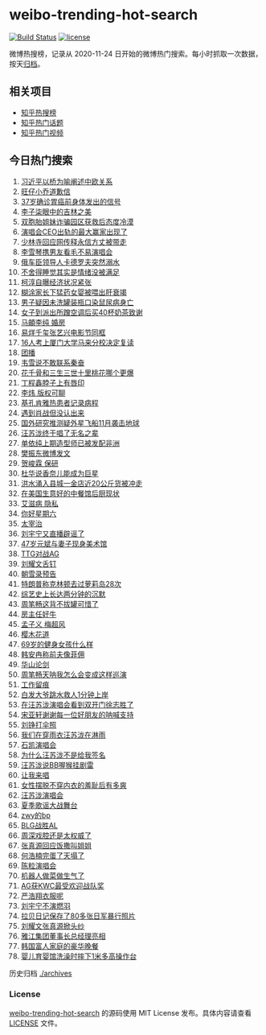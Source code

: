 # weibo-trending-hot-search

[![Build Status](https://github.com/justjavac/weibo-trending-hot-search/workflows/ci/badge.svg?branch=master)](https://github.com/justjavac/weibo-trending-hot-search/actions)
[![license](https://img.shields.io/github/license/justjavac/weibo-trending-hot-search)](https://github.com/justjavac/weibo-trending-hot-search/blob/master/LICENSE)

微博热搜榜，记录从 2020-11-24 日开始的微博热门搜索。每小时抓取一次数据，按天[归档](./archives)。

## 相关项目

- [知乎热搜榜](https://github.com/justjavac/zhihu-trending-top-search)
- [知乎热门话题](https://github.com/justjavac/zhihu-trending-hot-questions)
- [知乎热门视频](https://github.com/justjavac/zhihu-trending-hot-video)

## 今日热门搜索

<!-- BEGIN -->
<!-- 最后更新时间 Sun Jul 27 2025 06:16:29 GMT+0800 (China Standard Time) -->

1. [习近平以桥为喻阐述中欧关系](https://s.weibo.com//weibo?q=%23%E4%B9%A0%E8%BF%91%E5%B9%B3%E4%BB%A5%E6%A1%A5%E4%B8%BA%E5%96%BB%E9%98%90%E8%BF%B0%E4%B8%AD%E6%AC%A7%E5%85%B3%E7%B3%BB%23&Refer=new_time)
1. [旺仔小乔道歉信](https://s.weibo.com//weibo?q=%23%E6%97%BA%E4%BB%94%E5%B0%8F%E4%B9%94%E9%81%93%E6%AD%89%E4%BF%A1%23&t=31&band_rank=1&Refer=top)
1. [37岁确诊胃癌前身体发出的信号](https://s.weibo.com//weibo?q=37%E5%B2%81%E7%A1%AE%E8%AF%8A%E8%83%83%E7%99%8C%E5%89%8D%E8%BA%AB%E4%BD%93%E5%8F%91%E5%87%BA%E7%9A%84%E4%BF%A1%E5%8F%B7&t=31&band_rank=11&Refer=top)
1. [李子柒眼中的吉林之美](https://s.weibo.com//weibo?q=%23%E6%9D%8E%E5%AD%90%E6%9F%92%E7%9C%BC%E4%B8%AD%E7%9A%84%E5%90%89%E6%9E%97%E4%B9%8B%E7%BE%8E%23&t=31&band_rank=3&Refer=top)
1. [双胞胎姐妹诈骗园区获救后态度冷漠](https://s.weibo.com//weibo?q=%23%E5%8F%8C%E8%83%9E%E8%83%8E%E5%A7%90%E5%A6%B9%E8%AF%88%E9%AA%97%E5%9B%AD%E5%8C%BA%E8%8E%B7%E6%95%91%E5%90%8E%E6%80%81%E5%BA%A6%E5%86%B7%E6%BC%A0%23&t=31&band_rank=2&Refer=top)
1. [演唱会CEO出轨的最大赢家出现了](https://s.weibo.com//weibo?q=%23%E6%BC%94%E5%94%B1%E4%BC%9ACEO%E5%87%BA%E8%BD%A8%E7%9A%84%E6%9C%80%E5%A4%A7%E8%B5%A2%E5%AE%B6%E5%87%BA%E7%8E%B0%E4%BA%86%23&t=31&band_rank=20&Refer=top)
1. [少林寺回应网传释永信方丈被带走](https://s.weibo.com//weibo?q=%23%E5%B0%91%E6%9E%97%E5%AF%BA%E5%9B%9E%E5%BA%94%E7%BD%91%E4%BC%A0%E9%87%8A%E6%B0%B8%E4%BF%A1%E6%96%B9%E4%B8%88%E8%A2%AB%E5%B8%A6%E8%B5%B0%23&t=31&band_rank=5&Refer=top)
1. [李雪琴携男友看毛不易演唱会](https://s.weibo.com//weibo?q=%E6%9D%8E%E9%9B%AA%E7%90%B4%E6%90%BA%E7%94%B7%E5%8F%8B%E7%9C%8B%E6%AF%9B%E4%B8%8D%E6%98%93%E6%BC%94%E5%94%B1%E4%BC%9A&t=31&band_rank=18&Refer=top)
1. [俄车臣领导人卡德罗夫突然溺水](https://s.weibo.com//weibo?q=%23%E4%BF%84%E8%BD%A6%E8%87%A3%E9%A2%86%E5%AF%BC%E4%BA%BA%E5%8D%A1%E5%BE%B7%E7%BD%97%E5%A4%AB%E7%AA%81%E7%84%B6%E6%BA%BA%E6%B0%B4%23&t=31&band_rank=19&Refer=top)
1. [不舍得睡觉其实是情绪没被满足](https://s.weibo.com//weibo?q=%E4%B8%8D%E8%88%8D%E5%BE%97%E7%9D%A1%E8%A7%89%E5%85%B6%E5%AE%9E%E6%98%AF%E6%83%85%E7%BB%AA%E6%B2%A1%E8%A2%AB%E6%BB%A1%E8%B6%B3&t=31&band_rank=50&Refer=top)
1. [柯淳自曝经济状况紧张](https://s.weibo.com//weibo?q=%23%E6%9F%AF%E6%B7%B3%E8%87%AA%E6%9B%9D%E7%BB%8F%E6%B5%8E%E7%8A%B6%E5%86%B5%E7%B4%A7%E5%BC%A0%23&t=31&band_rank=12&Refer=top)
1. [糊涂家长下猛药女婴被喂出肝衰竭](https://s.weibo.com//weibo?q=%23%E7%B3%8A%E6%B6%82%E5%AE%B6%E9%95%BF%E4%B8%8B%E7%8C%9B%E8%8D%AF%E5%A5%B3%E5%A9%B4%E8%A2%AB%E5%96%82%E5%87%BA%E8%82%9D%E8%A1%B0%E7%AB%AD%23&t=31&band_rank=11&Refer=top)
1. [男子疑因未洗罐装瓶口染鼠尿病身亡](https://s.weibo.com//weibo?q=%23%E7%94%B7%E5%AD%90%E7%96%91%E5%9B%A0%E6%9C%AA%E6%B4%97%E7%BD%90%E8%A3%85%E7%93%B6%E5%8F%A3%E6%9F%93%E9%BC%A0%E5%B0%BF%E7%97%85%E8%BA%AB%E4%BA%A1%23&t=31&band_rank=6&Refer=top)
1. [女子到派出所蹭空调后买40杯奶茶致谢](https://s.weibo.com//weibo?q=%23%E5%A5%B3%E5%AD%90%E5%88%B0%E6%B4%BE%E5%87%BA%E6%89%80%E8%B9%AD%E7%A9%BA%E8%B0%83%E5%90%8E%E4%B9%B040%E6%9D%AF%E5%A5%B6%E8%8C%B6%E8%87%B4%E8%B0%A2%23&t=31&band_rank=44&Refer=top)
1. [马頔李纯 婚房](https://s.weibo.com//weibo?q=%E9%A9%AC%E9%A0%94%E6%9D%8E%E7%BA%AF%20%E5%A9%9A%E6%88%BF&t=31&band_rank=14&Refer=top)
1. [易烊千玺张艺兴电影节同框](https://s.weibo.com//weibo?q=%23%E6%98%93%E7%83%8A%E5%8D%83%E7%8E%BA%E5%BC%A0%E8%89%BA%E5%85%B4%E7%94%B5%E5%BD%B1%E8%8A%82%E5%90%8C%E6%A1%86%23&t=31&band_rank=28&Refer=top)
1. [16人考上厦门大学马来分校决定复读](https://s.weibo.com//weibo?q=%2316%E4%BA%BA%E8%80%83%E4%B8%8A%E5%8E%A6%E9%97%A8%E5%A4%A7%E5%AD%A6%E9%A9%AC%E6%9D%A5%E5%88%86%E6%A0%A1%E5%86%B3%E5%AE%9A%E5%A4%8D%E8%AF%BB%23&t=31&band_rank=21&Refer=top)
1. [团播](https://s.weibo.com//weibo?q=%E5%9B%A2%E6%92%AD&t=31&band_rank=17&Refer=top)
1. [韦雪说不敢联系秦奋](https://s.weibo.com//weibo?q=%23%E9%9F%A6%E9%9B%AA%E8%AF%B4%E4%B8%8D%E6%95%A2%E8%81%94%E7%B3%BB%E7%A7%A6%E5%A5%8B%23&t=31&band_rank=27&Refer=top)
1. [花千骨和三生三世十里桃花哪个更爆](https://s.weibo.com//weibo?q=%23%E8%8A%B1%E5%8D%83%E9%AA%A8%E5%92%8C%E4%B8%89%E7%94%9F%E4%B8%89%E4%B8%96%E5%8D%81%E9%87%8C%E6%A1%83%E8%8A%B1%E5%93%AA%E4%B8%AA%E6%9B%B4%E7%88%86%23&t=31&band_rank=16&Refer=top)
1. [丁程鑫脖子上有唇印](https://s.weibo.com//weibo?q=%23%E4%B8%81%E7%A8%8B%E9%91%AB%E8%84%96%E5%AD%90%E4%B8%8A%E6%9C%89%E5%94%87%E5%8D%B0%23&t=31&band_rank=4&Refer=top)
1. [李炜 版权可聊](https://s.weibo.com//weibo?q=%E6%9D%8E%E7%82%9C%20%E7%89%88%E6%9D%83%E5%8F%AF%E8%81%8A&t=31&band_rank=7&Refer=top)
1. [基孔肯雅热患者记录病程](https://s.weibo.com//weibo?q=%23%E5%9F%BA%E5%AD%94%E8%82%AF%E9%9B%85%E7%83%AD%E6%82%A3%E8%80%85%E8%AE%B0%E5%BD%95%E7%97%85%E7%A8%8B%23&t=31&band_rank=30&Refer=top)
1. [遇到肖战但没认出来](https://s.weibo.com//weibo?q=%23%E9%81%87%E5%88%B0%E8%82%96%E6%88%98%E4%BD%86%E6%B2%A1%E8%AE%A4%E5%87%BA%E6%9D%A5%23&t=31&band_rank=23&Refer=top)
1. [国外研究推测疑外星飞船11月袭击地球](https://s.weibo.com//weibo?q=%23%E5%9B%BD%E5%A4%96%E7%A0%94%E7%A9%B6%E6%8E%A8%E6%B5%8B%E7%96%91%E5%A4%96%E6%98%9F%E9%A3%9E%E8%88%B911%E6%9C%88%E8%A2%AD%E5%87%BB%E5%9C%B0%E7%90%83%23&t=31&band_rank=24&Refer=top)
1. [汪苏泷终于唱了无名之辈](https://s.weibo.com//weibo?q=%E6%B1%AA%E8%8B%8F%E6%B3%B7%E7%BB%88%E4%BA%8E%E5%94%B1%E4%BA%86%E6%97%A0%E5%90%8D%E4%B9%8B%E8%BE%88&t=31&band_rank=11&Refer=top)
1. [单依纯上期造型师已被发配非洲](https://s.weibo.com//weibo?q=%E5%8D%95%E4%BE%9D%E7%BA%AF%E4%B8%8A%E6%9C%9F%E9%80%A0%E5%9E%8B%E5%B8%88%E5%B7%B2%E8%A2%AB%E5%8F%91%E9%85%8D%E9%9D%9E%E6%B4%B2&t=31&band_rank=42&Refer=top)
1. [樊振东微博发文](https://s.weibo.com//weibo?q=%23%E6%A8%8A%E6%8C%AF%E4%B8%9C%E5%BE%AE%E5%8D%9A%E5%8F%91%E6%96%87%23&t=31&band_rank=9&Refer=top)
1. [贺峻霖 保研](https://s.weibo.com//weibo?q=%E8%B4%BA%E5%B3%BB%E9%9C%96%20%E4%BF%9D%E7%A0%94&t=31&band_rank=8&Refer=top)
1. [杜华说香奈儿能成为巨星](https://s.weibo.com//weibo?q=%E6%9D%9C%E5%8D%8E%E8%AF%B4%E9%A6%99%E5%A5%88%E5%84%BF%E8%83%BD%E6%88%90%E4%B8%BA%E5%B7%A8%E6%98%9F&t=31&band_rank=40&Refer=top)
1. [洪水涌入县城一金店近20公斤货被冲走](https://s.weibo.com//weibo?q=%23%E6%B4%AA%E6%B0%B4%E6%B6%8C%E5%85%A5%E5%8E%BF%E5%9F%8E%E4%B8%80%E9%87%91%E5%BA%97%E8%BF%9120%E5%85%AC%E6%96%A4%E8%B4%A7%E8%A2%AB%E5%86%B2%E8%B5%B0%23&t=31&band_rank=39&Refer=top)
1. [在美国生意好的中餐馆后厨现状](https://s.weibo.com//weibo?q=%E5%9C%A8%E7%BE%8E%E5%9B%BD%E7%94%9F%E6%84%8F%E5%A5%BD%E7%9A%84%E4%B8%AD%E9%A4%90%E9%A6%86%E5%90%8E%E5%8E%A8%E7%8E%B0%E7%8A%B6&t=31&band_rank=31&Refer=top)
1. [艾滋病 隐私](https://s.weibo.com//weibo?q=%E8%89%BE%E6%BB%8B%E7%97%85%20%E9%9A%90%E7%A7%81&t=31&band_rank=32&Refer=top)
1. [你好星期六](https://s.weibo.com//weibo?q=%E4%BD%A0%E5%A5%BD%E6%98%9F%E6%9C%9F%E5%85%AD&t=31&band_rank=26&Refer=top)
1. [太宰治](https://s.weibo.com//weibo?q=%E5%A4%AA%E5%AE%B0%E6%B2%BB&t=31&band_rank=10&Refer=top)
1. [刘宇宁又直播辟谣了](https://s.weibo.com//weibo?q=%E5%88%98%E5%AE%87%E5%AE%81%E5%8F%88%E7%9B%B4%E6%92%AD%E8%BE%9F%E8%B0%A3%E4%BA%86&t=31&band_rank=45&Refer=top)
1. [47岁元斌与妻子现身美术馆](https://s.weibo.com//weibo?q=%2347%E5%B2%81%E5%85%83%E6%96%8C%E4%B8%8E%E5%A6%BB%E5%AD%90%E7%8E%B0%E8%BA%AB%E7%BE%8E%E6%9C%AF%E9%A6%86%23&t=31&band_rank=30&Refer=top)
1. [TTG对战AG](https://s.weibo.com//weibo?q=%23TTG%E5%AF%B9%E6%88%98AG%23&t=31&band_rank=15&Refer=top)
1. [刘耀文舌钉](https://s.weibo.com//weibo?q=%E5%88%98%E8%80%80%E6%96%87%E8%88%8C%E9%92%89&t=31&band_rank=13&Refer=top)
1. [朝雪录预告](https://s.weibo.com//weibo?q=%E6%9C%9D%E9%9B%AA%E5%BD%95%E9%A2%84%E5%91%8A&t=31&band_rank=37&Refer=top)
1. [特朗普称克林顿去过萝莉岛28次](https://s.weibo.com//weibo?q=%23%E7%89%B9%E6%9C%97%E6%99%AE%E7%A7%B0%E5%85%8B%E6%9E%97%E9%A1%BF%E5%8E%BB%E8%BF%87%E8%90%9D%E8%8E%89%E5%B2%9B28%E6%AC%A1%23&t=31&band_rank=38&Refer=top)
1. [综艺史上长达两分钟的沉默](https://s.weibo.com//weibo?q=%E7%BB%BC%E8%89%BA%E5%8F%B2%E4%B8%8A%E9%95%BF%E8%BE%BE%E4%B8%A4%E5%88%86%E9%92%9F%E7%9A%84%E6%B2%89%E9%BB%98&t=31&band_rank=31&Refer=top)
1. [周笔畅这背不拔罐可惜了](https://s.weibo.com//weibo?q=%E5%91%A8%E7%AC%94%E7%95%85%E8%BF%99%E8%83%8C%E4%B8%8D%E6%8B%94%E7%BD%90%E5%8F%AF%E6%83%9C%E4%BA%86&t=31&band_rank=42&Refer=top)
1. [房主任好牛](https://s.weibo.com//weibo?q=%E6%88%BF%E4%B8%BB%E4%BB%BB%E5%A5%BD%E7%89%9B&t=31&band_rank=23&Refer=top)
1. [孟子义 梅超风](https://s.weibo.com//weibo?q=%E5%AD%9F%E5%AD%90%E4%B9%89%20%E6%A2%85%E8%B6%85%E9%A3%8E&t=31&band_rank=33&Refer=top)
1. [樱木花道](https://s.weibo.com//weibo?q=%E6%A8%B1%E6%9C%A8%E8%8A%B1%E9%81%93&t=31&band_rank=22&Refer=top)
1. [69岁的健身女孩什么样](https://s.weibo.com//weibo?q=69%E5%B2%81%E7%9A%84%E5%81%A5%E8%BA%AB%E5%A5%B3%E5%AD%A9%E4%BB%80%E4%B9%88%E6%A0%B7&t=31&band_rank=46&Refer=top)
1. [韩安冉称前夫像菲佣](https://s.weibo.com//weibo?q=%23%E9%9F%A9%E5%AE%89%E5%86%89%E7%A7%B0%E5%89%8D%E5%A4%AB%E5%83%8F%E8%8F%B2%E4%BD%A3%23&t=31&band_rank=47&Refer=top)
1. [华山论剑](https://s.weibo.com//weibo?q=%E5%8D%8E%E5%B1%B1%E8%AE%BA%E5%89%91&t=31&band_rank=40&Refer=top)
1. [周笔畅天呐我怎么会变成这样巡演](https://s.weibo.com//weibo?q=%23%E5%91%A8%E7%AC%94%E7%95%85%E5%A4%A9%E5%91%90%E6%88%91%E6%80%8E%E4%B9%88%E4%BC%9A%E5%8F%98%E6%88%90%E8%BF%99%E6%A0%B7%E5%B7%A1%E6%BC%94%23&t=31&band_rank=44&Refer=top)
1. [工作留痕](https://s.weibo.com//weibo?q=%E5%B7%A5%E4%BD%9C%E7%95%99%E7%97%95&t=31&band_rank=32&Refer=top)
1. [白发大爷跳水救人1分钟上岸](https://s.weibo.com//weibo?q=%23%E7%99%BD%E5%8F%91%E5%A4%A7%E7%88%B7%E8%B7%B3%E6%B0%B4%E6%95%91%E4%BA%BA1%E5%88%86%E9%92%9F%E4%B8%8A%E5%B2%B8%23&t=31&band_rank=32&Refer=top)
1. [在汪苏泷演唱会看到双开门徐志胜了](https://s.weibo.com//weibo?q=%E5%9C%A8%E6%B1%AA%E8%8B%8F%E6%B3%B7%E6%BC%94%E5%94%B1%E4%BC%9A%E7%9C%8B%E5%88%B0%E5%8F%8C%E5%BC%80%E9%97%A8%E5%BE%90%E5%BF%97%E8%83%9C%E4%BA%86&t=31&band_rank=42&Refer=top)
1. [宋亚轩谢谢每一位好朋友的呐喊支持](https://s.weibo.com//weibo?q=%23%E5%AE%8B%E4%BA%9A%E8%BD%A9%E8%B0%A2%E8%B0%A2%E6%AF%8F%E4%B8%80%E4%BD%8D%E5%A5%BD%E6%9C%8B%E5%8F%8B%E7%9A%84%E5%91%90%E5%96%8A%E6%94%AF%E6%8C%81%23&t=31&band_rank=22&Refer=top)
1. [刘铮打伞照](https://s.weibo.com//weibo?q=%E5%88%98%E9%93%AE%E6%89%93%E4%BC%9E%E7%85%A7&t=31&band_rank=50&Refer=top)
1. [我们在穿雨衣汪苏泷在淋雨](https://s.weibo.com//weibo?q=%E6%88%91%E4%BB%AC%E5%9C%A8%E7%A9%BF%E9%9B%A8%E8%A1%A3%E6%B1%AA%E8%8B%8F%E6%B3%B7%E5%9C%A8%E6%B7%8B%E9%9B%A8&t=31&band_rank=47&Refer=top)
1. [石凯演唱会](https://s.weibo.com//weibo?q=%E7%9F%B3%E5%87%AF%E6%BC%94%E5%94%B1%E4%BC%9A&t=31&band_rank=43&Refer=top)
1. [为什么汪苏泷不是给我签名](https://s.weibo.com//weibo?q=%E4%B8%BA%E4%BB%80%E4%B9%88%E6%B1%AA%E8%8B%8F%E6%B3%B7%E4%B8%8D%E6%98%AF%E7%BB%99%E6%88%91%E7%AD%BE%E5%90%8D&t=31&band_rank=21&Refer=top)
1. [汪苏泷说BB喔猴挂剧雷](https://s.weibo.com//weibo?q=%E6%B1%AA%E8%8B%8F%E6%B3%B7%E8%AF%B4BB%E5%96%94%E7%8C%B4%E6%8C%82%E5%89%A7%E9%9B%B7&t=31&band_rank=26&Refer=top)
1. [让我来唱](https://s.weibo.com//weibo?q=%E8%AE%A9%E6%88%91%E6%9D%A5%E5%94%B1&t=31&band_rank=36&Refer=top)
1. [女性摆脱不穿内衣的羞耻后有多爽](https://s.weibo.com//weibo?q=%23%E5%A5%B3%E6%80%A7%E6%91%86%E8%84%B1%E4%B8%8D%E7%A9%BF%E5%86%85%E8%A1%A3%E7%9A%84%E7%BE%9E%E8%80%BB%E5%90%8E%E6%9C%89%E5%A4%9A%E7%88%BD%23&t=31&band_rank=47&Refer=top)
1. [汪苏泷演唱会](https://s.weibo.com//weibo?q=%E6%B1%AA%E8%8B%8F%E6%B3%B7%E6%BC%94%E5%94%B1%E4%BC%9A&t=31&band_rank=37&Refer=top)
1. [夏季歌谣大战舞台](https://s.weibo.com//weibo?q=%23%E5%A4%8F%E5%AD%A3%E6%AD%8C%E8%B0%A3%E5%A4%A7%E6%88%98%E8%88%9E%E5%8F%B0%23&t=31&band_rank=45&Refer=top)
1. [zwy的bp](https://s.weibo.com//weibo?q=zwy%E7%9A%84bp&t=31&band_rank=17&Refer=top)
1. [BLG战胜AL](https://s.weibo.com//weibo?q=BLG%E6%88%98%E8%83%9CAL&t=31&band_rank=46&Refer=top)
1. [周深戏腔还是太权威了](https://s.weibo.com//weibo?q=%E5%91%A8%E6%B7%B1%E6%88%8F%E8%85%94%E8%BF%98%E6%98%AF%E5%A4%AA%E6%9D%83%E5%A8%81%E4%BA%86&t=31&band_rank=36&Refer=top)
1. [张真源回应饭撒叫姐姐](https://s.weibo.com//weibo?q=%E5%BC%A0%E7%9C%9F%E6%BA%90%E5%9B%9E%E5%BA%94%E9%A5%AD%E6%92%92%E5%8F%AB%E5%A7%90%E5%A7%90&t=31&band_rank=34&Refer=top)
1. [何浩楠完蛋了天塌了](https://s.weibo.com//weibo?q=%23%E4%BD%95%E6%B5%A9%E6%A5%A0%E5%AE%8C%E8%9B%8B%E4%BA%86%E5%A4%A9%E5%A1%8C%E4%BA%86%23&t=31&band_rank=38&Refer=top)
1. [陈粒演唱会](https://s.weibo.com//weibo?q=%E9%99%88%E7%B2%92%E6%BC%94%E5%94%B1%E4%BC%9A&t=31&band_rank=49&Refer=top)
1. [机器人做菜做生气了](https://s.weibo.com//weibo?q=%23%E6%9C%BA%E5%99%A8%E4%BA%BA%E5%81%9A%E8%8F%9C%E5%81%9A%E7%94%9F%E6%B0%94%E4%BA%86%23&t=31&band_rank=41&Refer=top)
1. [AG获KWC最受欢迎战队奖](https://s.weibo.com//weibo?q=%23AG%E8%8E%B7KWC%E6%9C%80%E5%8F%97%E6%AC%A2%E8%BF%8E%E6%88%98%E9%98%9F%E5%A5%96%23&t=31&band_rank=29&Refer=top)
1. [严浩翔衣服呢](https://s.weibo.com//weibo?q=%E4%B8%A5%E6%B5%A9%E7%BF%94%E8%A1%A3%E6%9C%8D%E5%91%A2&t=31&band_rank=25&Refer=top)
1. [刘宇宁不演燃羽](https://s.weibo.com//weibo?q=%23%E5%88%98%E5%AE%87%E5%AE%81%E4%B8%8D%E6%BC%94%E7%87%83%E7%BE%BD%23&t=31&band_rank=29&Refer=top)
1. [拉贝日记保存了80多张日军暴行照片](https://s.weibo.com//weibo?q=%23%E6%8B%89%E8%B4%9D%E6%97%A5%E8%AE%B0%E4%BF%9D%E5%AD%98%E4%BA%8680%E5%A4%9A%E5%BC%A0%E6%97%A5%E5%86%9B%E6%9A%B4%E8%A1%8C%E7%85%A7%E7%89%87%23&t=31&band_rank=35&Refer=top)
1. [刘耀文张真源掀头纱](https://s.weibo.com//weibo?q=%23%E5%88%98%E8%80%80%E6%96%87%E5%BC%A0%E7%9C%9F%E6%BA%90%E6%8E%80%E5%A4%B4%E7%BA%B1%23&t=31&band_rank=45&Refer=top)
1. [雅江集团董事长总经理亮相](https://s.weibo.com//weibo?q=%23%E9%9B%85%E6%B1%9F%E9%9B%86%E5%9B%A2%E8%91%A3%E4%BA%8B%E9%95%BF%E6%80%BB%E7%BB%8F%E7%90%86%E4%BA%AE%E7%9B%B8%23&t=31&band_rank=46&Refer=top)
1. [韩国富人家庭的豪华晚餐](https://s.weibo.com//weibo?q=%E9%9F%A9%E5%9B%BD%E5%AF%8C%E4%BA%BA%E5%AE%B6%E5%BA%AD%E7%9A%84%E8%B1%AA%E5%8D%8E%E6%99%9A%E9%A4%90&t=31&band_rank=48&Refer=top)
1. [婴儿育婴馆洗澡时摔下1米多高操作台](https://s.weibo.com//weibo?q=%23%E5%A9%B4%E5%84%BF%E8%82%B2%E5%A9%B4%E9%A6%86%E6%B4%97%E6%BE%A1%E6%97%B6%E6%91%94%E4%B8%8B1%E7%B1%B3%E5%A4%9A%E9%AB%98%E6%93%8D%E4%BD%9C%E5%8F%B0%23&t=31&band_rank=49&Refer=top)

<!-- END -->

历史归档 [./archives](./archives)

### License

[weibo-trending-hot-search](https://github.com/justjavac/weibo-trending-hot-search) 的源码使用 MIT License
发布。具体内容请查看 [LICENSE](./LICENSE) 文件。
